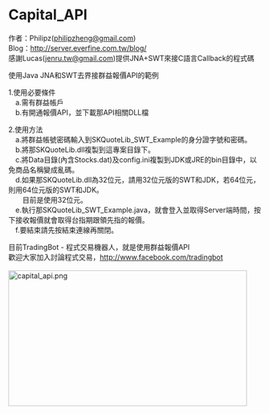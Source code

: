 Capital_API
===========
作者：Philipz(philipzheng@gmail.com)<br/>
Blog：http://server.everfine.com.tw/blog/<br/>
感謝Lucas(jenru.tw@gmail.com)提供JNA+SWT來接C語言Callback的程式碼

使用Java JNA和SWT去界接群益報價API的範例

1.使用必要條件<br/>
　a.需有群益帳戶<br/>
　b.有開通報價API，並下載那API相關DLL檔<br/>

2.使用方法<br/>
　a.將群益帳號密碼輸入到SKQuoteLib_SWT_Example的身分證字號和密碼。<br/>
　b.將那SKQuoteLib.dll複製到這專案目錄下。<br/>
　c.將Data目錄(內含Stocks.dat)及config.ini複製到JDK或JRE的bin目錄中，以免商品名稱變成亂碼。<br/>
　d.如果那SKQuoteLib.dll為32位元，請用32位元版的SWT和JDK，若64位元，則用64位元版的SWT和JDK。<br/>
　　目前是使用32位元。<br/>
　e.執行那SKQuoteLib_SWT_Example.java，就會登入並取得Server端時間，按下接收報價就會取得台指期跟領先指的報價。<br/>
　f.要結束請先按結束連線再關閉。<br/>

目前TradingBot - 程式交易機器人，就是使用群益報價API<br/>
歡迎大家加入討論程式交易，http://www.facebook.com/tradingbot<br/><br/>
<img alt="capital_api.png" src="http://server.everfine.com.tw/blog/capital_api.png" width="475" height="270">
